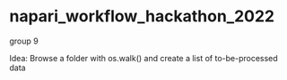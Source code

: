 # napari_workflow_hackathon_2022

group 9

Idea: Browse a folder with os.walk() and create a list of to-be-processed data
